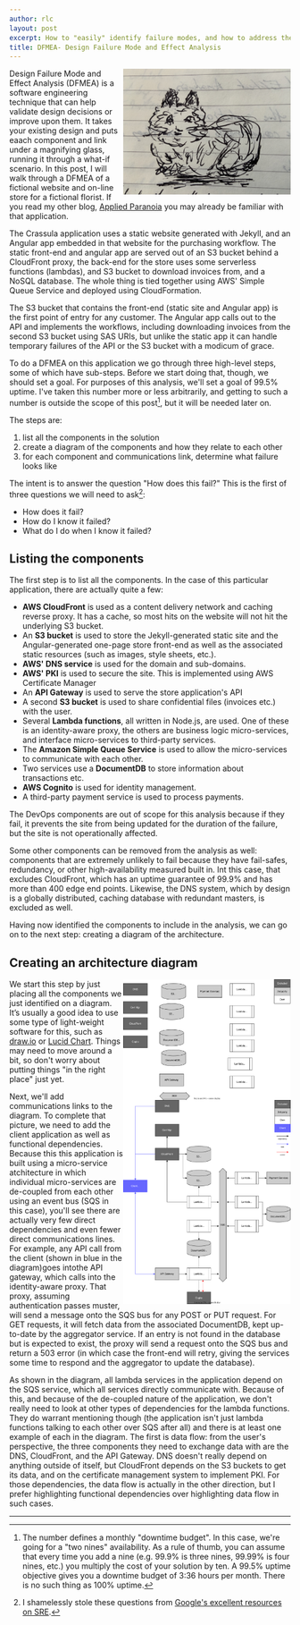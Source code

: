 ```yaml
---
author: rlc
layout: post
excerpt: How to "easily" identify failure modes, and how to address them
title: DFMEA- Design Failure Mode and Effect Analysis
---
```


<img src="/assets/2023/02/cat.jpg" width="300px" align="right" alt="I wrote this by hand before typing it up, and drew a cat. This is the cat." />Design Failure Mode and Effect Analysis (DFMEA) is a software engineering technique that can help validate design decisions or improve upon them. It takes your existing design and puts eaach component and link under a magnifying glass, running it through a what-if scenario. In this post, I will walk through a DFMEA of a fictional website and on-line store for a fictional florist. If you read my other blog, [Applied Paranoia](https://applied-paranoia.com) you may already be familiar with that application.

The Crassula application uses a static website generated with Jekyll, and an Angular app embedded in that website for the purchasing workflow. The static front-end and angular app are served out of an S3 bucket behind a CloudFront proxy, the back-end for the store uses some serverless functions (lambdas), and S3 bucket to download invoices from, and a NoSQL database. The whole thing is tied together using AWS' Simple Queue Service and deployed using CloudFormation.

The S3 bucket that contains the front-end (static site and Angular app) is the first point of entry for any customer. The Angular app calls out to the API and implements the workflows, including downloading invoices from the second S3 bucket using SAS URIs, but unlike the static app it can handle temporary failures of the API or the S3 bucket with a modicum of grace.

To do a DFMEA on this application we go through three high-level steps, some of which have sub-steps. Before we start doing that, though, we should set a goal. For purposes of this analysis, we'll set a goal of 99.5% uptime. I've taken this number more or less arbitrarily, and getting to such a number is outside the scope of this post[^1], but it will be needed later on.

[^1]: The number defines a monthly "downtime budget". In this case, we're going for a "two nines" availability. As a rule of thumb, you can assume that every time you add a nine (e.g. 99.9% is three nines, 99.99% is four nines, etc.) you multiply the cost of your solution by ten. A 99.5% uptime objective gives you a downtime budget of 3:36 hours per month. There is no such thing as 100% uptime.

The steps are:

1. list all the components in the solution
2. create a diagram of the components and how they relate to each other
3. for each component and communications link, determine what failure looks like

The intent is to answer the question "How does this fail?" This is the first of three questions we will need to ask[^2]:

- How does it fail?
- How do I know it failed?
- What do I do when I know it failed?

[^2]: I shamelessly stole these questions from <a href="https://sre.google" target="_blank">Google's excellent resources on SRE</a>.

## Listing the components

The first step is to list all the components. In the case of this particular application, there are actually quite a few:

* **AWS CloudFront** is used as a content delivery network and caching reverse proxy. It has a cache, so most hits on the website will not hit the underlying S3 bucket.
* An **S3 bucket** is used to store the Jekyll-generated static site and the Angular-generated one-page store front-end as well as the associated static resources (such as images, style sheets, etc.).
* **AWS' DNS service** is used for the domain and sub-domains.
* **AWS' PKI** is used to secure the site. This is implemented using AWS Certificate Manager
* An **API Gateway** is used to serve the store application's API
* A second **S3 bucket** is used to share confidential files (invoices etc.) with the user.
* Several **Lambda functions**, all written in Node.js, are used. One of these is an identity-aware proxy, the others are business logic micro-services, and interface micro-services to third-party services.
* The **Amazon Simple Queue Service** is used to allow the micro-services to communicate with each other.
* Two services use a **DocumentDB** to store information about transactions etc.
* **AWS Cognito** is used for identity management.
* A third-party payment service is used to process payments.

The DevOps components are out of scope for this analysis because if they fail, it prevents the site from being updated for the duration of the failure, but the site is not operationally affected.

Some other components can be removed from the analysis as well: components that are extremely unlikely to fail because they have fail-safes, redundancy, or other high-availability measured built in. Int this case, that excludes CloudFront, which has an uptime guarantee of 99.9% and has more than 400 edge end points. Likewise, the DNS system, which by design is a globally distributed, caching database with redundant masters, is excluded as well.

Having now identified the components to include in the analysis, we can go on to the next step: creating a diagram of the architecture.

## Creating an architecture diagram

<img src="/assets/2023/02/step1.svg" width="300px" align="right" />We start this step by just placing all the components we just identified on a diagram. It’s usually a good idea to use some type of light-weight software for this, such as <a href="https://draw.io" target="_blank">draw.io</a> or <a href="https://lucidchart.com" target="_blank">Lucid Chart</a>. Things may need to move around a bit, so don't worry about putting things "in the right place" just yet.

<img src="/assets/2023/02/diagram.svg" width="300px" align="right" />Next, we'll add communications links to the diagram. To complete that picture, we need to add the client application as well as functional dependencies. Because this this application is built using a micro-service atchitecture in which individual micro-services are de-coupled from each other using an event bus (SQS in this case), you'll see there are actually very few direct dependencies and even fewer direct communications lines. For example, any API call from the client (shown in blue in the diagram)goes intothe API gateway, which calls into the identity-aware proxy. That proxy, assuming authentication passes muster, will send a message onto the SQS bus for any POST or PUT request. For GET requests, it will fetch data from the associated DocumentDB, kept up-to-date by the aggregator service. If an entry is not found in the database but is expected to exist, the proxy will send a request onto the SQS bus and return a 503 error (in which case the front-end will retry, giving the services some time to respond and the aggregator to update the database).

As shown in the diagram, all lambda services in the application depend on the SQS service, which all services directly communicate with. Because of this, and because of the de-coupled nature of the application, we don't really need to look at other types of dependencies for the lambda functions. They do warrant mentioning though (the application isn't just lambda functions talking to each other over SQS after all) and there is at least one example of each in the diagram. The first is data flow: from the user's perspective, the three components they need to exchange data with are the DNS, CloudFront, and the API Gateway. DNS doesn't really depend on anything outside of itself, but CloudFront depends on the S3 buckets to get its data, and on the certificate management system to implement PKI. For those dependencies, the data flow is actually in the other direction, but I prefer highlighting functional dependencies over highlighting data flow in such cases.



<hr/>